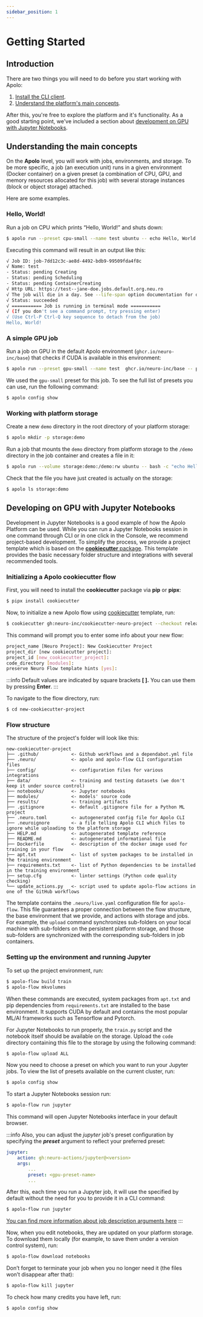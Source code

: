 ```yaml
---
sidebar_position: 1
---
```


# Getting Started

## Introduction

There are two things you will need to do before you start working with Apolo:

1. [Install the CLI client](/apolo-cli/installing.md).
2. [Understand the platform's main concepts](getting-started.md#understanding-the-main-concepts).

After this, you're free to explore the platform and it's functionality. As a good starting point, we've included a section about [development on GPU with Jupyter Notebooks](getting-started.md#developing-on-gpu-with-jupyter-notebooks).

## Understanding the main concepts

On the **Apolo** level, you will work with jobs, environments, and storage. To be more specific, a job (an execution unit) runs in a given environment (Docker container) on a given preset (a combination of CPU, GPU, and memory resources allocated for this job) with several storage instances (block or object storage) attached.

Here are some examples.

### Hello, World!

Run a job on CPU which prints “Hello, World!” and shuts down:

```sh
$ apolo run --preset cpu-small --name test ubuntu -- echo Hello, World!
```

Executing this command will result in an output like this:

```sh
√ Job ID: job-7dd12c3c-ae8d-4492-bdb9-99509fda4f8c
√ Name: test
- Status: pending Creating
- Status: pending Scheduling
- Status: pending ContainerCreating
√ Http URL: https://test--jane-doe.jobs.default.org.neu.ro
√ The job will die in a day. See --life-span option documentation for details.
√ Status: succeeded
√ =========== Job is running in terminal mode ===========
√ (If you don't see a command prompt, try pressing enter)
√ (Use Ctrl-P Ctrl-Q key sequence to detach from the job)
Hello, World!
```

### A simple GPU job

Run a job on GPU in the default Apolo environment (`ghcr.io/neuro-inc/base`) that checks if CUDA is available in this environment:

```sh
$ apolo run --preset gpu-small --name test  ghcr.io/neuro-inc/base -- python -c "import torch; print(torch.cuda.is_available());"
```

We used the `gpu-small` preset for this job. To see the full list of presets you can use, run the following command:

```sh
$ apolo config show
```

### Working with platform storage

Create a new `demo` directory in the root directory of your platform storage:

```sh
$ apolo mkdir -p storage:demo
```

Run a job that mounts the `demo` directory from platform storage to the `/demo` directory in the job container and creates a file in it:

```sh
$ apolo run --volume storage:demo:/demo:rw ubuntu -- bash -c "echo Hello >> /demo/hello.txt"
```

Check that the file you have just created is actually on the storage:

```sh
$ apolo ls storage:demo
```

## Developing on GPU with Jupyter Notebooks

Development in Jupyter Notebooks is a good example of how the Apolo Platform can be used. While you can run a Jupyter Notebooks session in one command through CLI or in one click in the Console, we recommend project-based development. To simplify the process, we provide a project template which is based on the [**cookiecutter** package](https://github.com/cookiecutter/cookiecutter). This template provides the basic necessary folder structure and integrations with several recommended tools.

### Initializing a Apolo cookiecutter flow

First, you will need to install the **cookiecutter** package via **pip** or **pipx**:

```sh
$ pipx install cookiecutter
```

Now, to initialize a new Apolo flow using [cookiecutter](https://github.com/neuro-inc/cookiecutter-neuro-project/blob/master/cookiecutter.json) template, run:

```sh
$ cookiecutter gh:neuro-inc/cookiecutter-neuro-project --checkout release
```

This command will prompt you to enter some info about your new flow:

```sh
project_name [Neuro Project]: New Cookiecutter Project
project_dir [new cookiecutter project]:
project_id [new_cookiecutter_project]:
code_directory [modules]:
preserve Neuro Flow template hints [yes]:
```

:::info
Default values are indicated by square brackets **[ ].** You can use them by pressing **Enter**.
:::

To navigate to the flow directory, run:

```sh
$ cd new-cookiecutter-project
```

### Flow structure

The structure of the project's folder will look like this:

```
new-cookiecutter-project
├── .github/            <- Github workflows and a dependabot.yml file
├── .neuro/             <- apolo and apolo-flow CLI configuration files
├── config/             <- configuration files for various integrations
├── data/               <- training and testing datasets (we don't keep it under source control)
├── notebooks/          <- Jupyter notebooks
├── modules/            <- models' source code
├── results/            <- training artifacts
├── .gitignore          <- default .gitignore file for a Python ML project
├── .neuro.toml         <- autogenerated config file for Apolo CLI
├── .neuroignore        <- a file telling Apolo CLI which files to ignore while uploading to the platform storage
├── HELP.md             <- autogenerated template reference
├── README.md           <- autogenerated informational file
├── Dockerfile          <- description of the docker image used for training in your flow
├── apt.txt             <- list of system packages to be installed in the training environment
├── requirements.txt    <- list of Python dependencies to be installed in the training environment
├── setup.cfg           <- linter settings (Python code quality checking)
└── update_actions.py   <- script used to update apolo-flow actions in one of the GitHub workflows
```

The template contains the `.neuro/live.yaml` configuration file for `apolo-flow`. This file guarantees a proper connection between the flow structure, the base environment that we provide, and actions with storage and jobs. For example, the `upload` command synchronizes sub-folders on your local machine with sub-folders on the persistent platform storage, and those sub-folders are synchronized with the corresponding sub-folders in job containers.

### Setting up the environment and running Jupyter

To set up the project environment, run:

```sh
$ apolo-flow build train
$ apolo-flow mkvolumes
```

When these commands are executed, system packages from `apt.txt` and pip dependencies from `requirements.txt` are installed to the base environment. It supports CUDA by default and contains the most popular ML/AI frameworks such as Tensorflow and Pytorch.

For Jupyter Notebooks to run properly, the `train.py` script and the notebook itself should be available on the storage. Upload the `code` directory containing this file to the storage by using the following command:

```sh
$ apolo-flow upload ALL
```

Now you need to choose a preset on which you want to run your Jupyter jobs. To view the list of  presets available on the current cluster, run:&#x20;

```sh
$ apolo config show 
```

To start a Jupyter Notebooks session run:

```sh
$ apolo-flow run jupyter
```

This command will open Jupyter Notebooks interface in your default browser.

:::info
Also, you can adjust the _jupyter_ job's preset configuration by specifying the _**preset**_ argument to reflect your preferred preset:

```yaml
jupyter:
    action: gh:neuro-actions/jupyter@<version>
    args:
        ...
        preset: <gpu-preset-name>
        ...
```

After this, each time you run a Jupyter job, it will use the specified by default without the need for you to provide it in a CLI command:

```sh
$ apolo-flow run jupyter 
```

[You can find more information about job description arguments here](https://github.com/neuro-actions/jupyter#arguments)
:::

Now, when you edit notebooks, they are updated on your platform storage. To download them locally (for example, to save them under a version control system), run:

```sh
$ apolo-flow download notebooks
```

Don’t forget to terminate your job when you no longer need it (the files won’t disappear after that):

```sh
$ apolo-flow kill jupyter
```

To check how many credits you have left, run:

```sh
$ apolo config show
```
